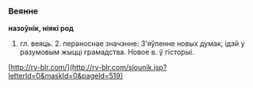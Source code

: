 ### Веянне
**назоўнік, ніякі род**

1. гл. веяць. 2. пераноснае значэнне: З'яўленне новых думак, ідэй у разумовым жыцці грамадства. Новое в. ў гісторыі.

<a rel="author">[http://rv-blr.com/](http://rv-blr.com/slounik.jsp?letterId=0&maskId=0&pageId=519)</a>
